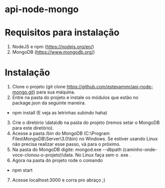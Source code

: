 # api-node-mongo

# Requisitos para instalação

1. NodeJS e npm (https://nodejs.org/en/)
2. MongoDB (https://www.mongodb.org/)

# Instalação

1. Clone o projeto (git clone https://github.com/estevammr/api-node-mongo.git) para sua máquina. 
2. Entre na pasta do projeto e instale os módulos que estão no package.json da seguinte maneira.

* npm install (E veja as letrinhas subindo haha)

3. Crie o diretório \data\db na pasta do projeto (iremos setar o MongoDB para este diretório).
4. Acesse a pasta /bin do MongoDB (C:\Program Files\MongoDB\Server\3.0\bin) no Windows. Se estiver usando Linux não precisa realizar esse passo, vá para o próximo.
5. Na pasta do MongoDB digite: mongod.exe --dbpath (caminho-onde-voce-clonou-o-projeto)\data. No Linux faça sem o .exe .
6. Agora na pasta do projeto rode o comando 

* npm start

7. Acesse localhost:3000 e corra pro abraço ;)
